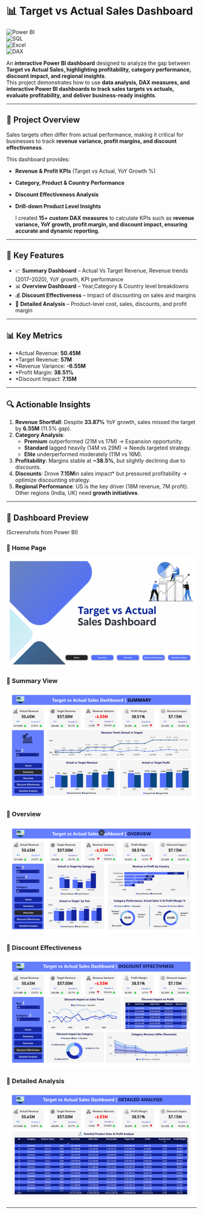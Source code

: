 # 📊 Target vs Actual Sales Dashboard

![Power BI](https://img.shields.io/badge/Tool-PowerBI-blue)  
![SQL](https://img.shields.io/badge/Tool-SQL-orange)  
![Excel](https://img.shields.io/badge/Tool-Excel-green)  
![DAX](https://img.shields.io/badge/Language-DAX-yellow)  

An **interactive Power BI dashboard** designed to analyze the gap between **Target vs Actual Sales, highlighting profitability, category performance, discount impact, and regional insights**.  
This project demonstrates how to use **data analysis, DAX measures, and interactive Power BI dashboards to track sales targets vs actuals, evaluate profitability, and deliver business-ready insights**.  

---

## 🚀 Project Overview
Sales targets often differ from actual performance, making it critical for businesses to track **revenue variance, profit margins, and discount effectiveness**.  

This dashboard provides:  
- **Revenue & Profit KPIs** (Target vs Actual, YoY Growth %)  
- **Category, Product & Country Performance**  
- **Discount Effectiveness Analysis**  
- **Drill-down Product Level Insights**

  I created **15+ custom DAX measures** to calculate KPIs such as **revenue variance, YoY growth, profit margin, and discount impact, ensuring accurate and dynamic reporting.**

---

## 🔑 Key Features
- 📈 **Summary Dashboard** – Actual Vs Target Revenue, Revenue trends (2017–2020), YoY growth, KPI performance  
- 📊 **Overview Dashboard** –  Year,Category & Country level breakdowns  
- 💰 **Discount Effectiveness** – Impact of discounting on sales and margins  
- 📑 **Detailed Analysis** – Product-level cost, sales, discounts, and profit margin  

---

## 📊 Key Metrics
- *Actual Revenue: **50.45M**  
- *Target Revenue: **57M**
- *Revenue Variance: **-6.55M**
- *Profit Margin: **38.51%**
- *Discount Impact: **7.15M**  

---

## 🔍 Actionable Insights
1. **Revenue Shortfall**: Despite **33.87%** YoY growth, sales missed the target by **6.55M** (11.5% gap).  
2. **Category Analysis**:  
   - **Premium** outperformed (21M vs 17M) → Expansion opportunity.  
   - **Standard** lagged heavily (14M vs 29M) → Needs targeted strategy.  
   - **Elite** underperformed moderately (11M vs 16M).  
3. **Profitability**: Margins stable at **~38.5%**, but slightly declining due to discounts.  
4. **Discounts**: Drove **7.15M**in sales impact* but pressured profitability → optimize discounting strategy.  
5. **Regional Performance**: US is the key driver (18M revenue, 7M profit). Other regions (India, UK) need **growth initiatives**.  

---

## 📸 Dashboard Preview
(Screenshots from Power BI)  

### 🔹 Home Page
![Home Dashboard](https://github.com/gauravsevatkar3012-web/Target-Vs-Actual-Sales-Dashboard/blob/398b8442881caf56b4cf58593fdd40c606daf448/Home_Page.png)  

### 🔹 Summary View  
![Summary Dashboard](https://github.com/gauravsevatkar3012-web/Target-Vs-Actual-Sales-Dashboard/blob/398b8442881caf56b4cf58593fdd40c606daf448/Summary_Page.png) 

### 🔹 Overview  
![Overview Dashboard](https://github.com/gauravsevatkar3012-web/Target-Vs-Actual-Sales-Dashboard/blob/398b8442881caf56b4cf58593fdd40c606daf448/Overview_Page.png)

### 🔹 Discount Effectiveness  
![Discount Effectiveness](https://github.com/gauravsevatkar3012-web/Target-Vs-Actual-Sales-Dashboard/blob/398b8442881caf56b4cf58593fdd40c606daf448/Discount_Effectivness.png) 

### 🔹 Detailed Analysis  
![Detailed Analysis](https://github.com/gauravsevatkar3012-web/Target-Vs-Actual-Sales-Dashboard/blob/398b8442881caf56b4cf58593fdd40c606daf448/Detailed_Analysis.png)

---

